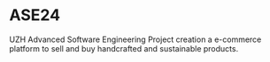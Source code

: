 # ASE24
UZH Advanced Software Engineering Project creation a e-commerce platform to sell and buy handcrafted and sustainable products.
